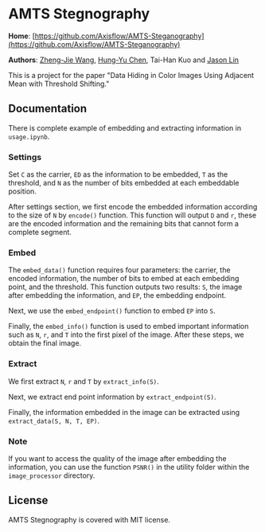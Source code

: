 # AMTS Stegnography

**Home**: [https://github.com/Axisflow/AMTS-Steganography](https://github.com/Axisflow/AMTS-Steganography)

**Authors**: [Zheng-Jie Wang](https://github.com/Axisflow), [Hung-Yu Chen](https://github.com/Ethan01478), Tai-Han Kuo and [Jason Lin](https://github.com/senyalin)

This is a project for the paper "Data Hiding in Color Images Using Adjacent Mean with Threshold Shifting."

## Documentation

There is complete example of embedding and extracting information in `usage.ipynb`.

### Settings

Set `C` as the carrier, `ED` as the information to be embedded, `T` as the threshold, and `N` as the number of bits embedded at each embeddable position.

After settings section, we first encode the embedded information according to the size of `N` by `encode()` function. This function will output `D` and `r`, these are the encoded information and the remaining bits that cannot form a complete segment.

### Embed

The `embed_data()` function requires four parameters: the carrier, the encoded information, the number of bits to embed at each embedding point, and the threshold. This function outputs two results: `S`, the image after embedding the information, and `EP`, the embedding endpoint.

Next, we use the `embed_endpoint()` function to embed `EP` into `S`.

Finally, the `embed_info()` function is used to embed important information such as `N`, `r`, and `T` into the first pixel of the image.
After these steps, we obtain the final image.

### Extract

We first extract `N`, `r` and `T` by `extract_info(S)`.

Next, we extract end point information by `extract_endpoint(S)`.

Finally, the information embedded in the image can be extracted using `extract_data(S, N, T, EP)`.

### Note

If you want to access the quality of the image after embedding the information, you can use the function `PSNR()` in the utility folder within the `image_processor` directory.

## License

AMTS Stegnography is covered with MIT license.
